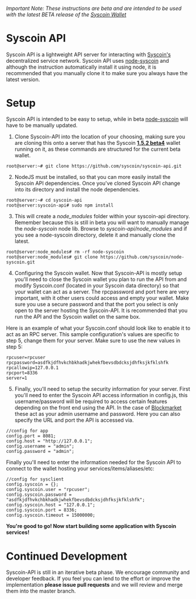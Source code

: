 ###### Important Note: These instructions are beta and are intended to be used with the latest BETA release of the [Syscoin Wallet](https://github.com/syscoin/syscoin/releases)
# Syscoin API
Syscoin API is a lightweight API server for interacting with [Syscoin's](http://syscoin.org) decentralized service network. Syscoin API uses [node-syscoin](https://github.com/syscoin/node-syscoin) and although the instruction automatically install it using node, it is recommended that you manually clone it to make sure you always have the latest version.

# Setup

Syscoin API is intended to be easy to setup, while in beta [node-syscoin](https://github.com/syscoin/node-syscoin) will have to be manually updated.

1. Clone Syscoin-API into the location of your choosing, making sure you are cloning this onto a server that has the Syscoin [**1.5.2 beta4**](https://github.com/syscoin/syscoin/releases/tag/1.5.2b4) wallet running on it, as these commands are structured for the current beta wallet.
 ```
 root@server:~# git clone https://github.com/syscoin/syscoin-api.git
 ```
  
2. NodeJS must be installed, so that you can more easily install the Syscoin API dependencies. Once you've cloned Syscoin API change into its directory and install the node dependencies.
 ```
 root@server:~# cd syscoin-api
 root@server:syscoin-api# sudo npm install
 ```
  
3. This will create a *node_modules* folder within your syscoin-api directory. Remember because this is still in beta you will want to manually manage the *node-syscoin* node lib. Browse to *syscoin-api/node_modules* and if you see a node-syscoin directory, delete it and manually clone the latest.
 ```
 root@server:node_modules# rm -rf node-syscoin
 root@server:node_modules# git clone https://github.com/syscoin/node-syscoin.git
 ```
 
4. Configuring the Syscoin wallet. Now that Syscoin-API is mostly setup you'll need to close the Syscoin wallet you plan to run the API from and modify Syscoin.conf (located in your Syscoin data directory) so that your wallet can act as a server. The rpcpassword and port here are very important, with it other users could access and empty your wallet. Make sure you use a secure password and that the port you select is only open to the server hosting the Syscoin-API. It is recommended that you run the API and the Syscoin wallet on the same box. 
 
 Here is an example of what your Syscoin.conf should look like to enable it to act as an RPC server. This sample configuration's values are specific to step 5, change them for your server. Make sure to use the new values in step 5:
 ```
 rpcuser=rpcuser
 rpcpassword=asdfkjdfhvkchbkhadkjwhekfbevsdbdcksjdhfksjkfklshfk
 rpcallowip=127.0.0.1
 rpcport=8336
 server=1
 ```
 
5. Finally, you'll need to setup the security information for your server. First you'll need to enter the Syscoin API access information in config.js, this username/password will be required to access certain features depending on the front end using the API. In the case of [Blockmarket](https://github.com/syscoin/blockmarket) these act as your admin username and password. Here you can also specify the URL and port the API is accessed via.
 ```
 //config for app
 config.port = 8081;
 config.host = "http://127.0.0.1";
 config.username = "admin";
 config.password = "admin";
 ```

 Finally you'll need to enter the information needed for the Syscoin API to connect to the wallet hosting your services/items/aliases/etc:

 ```
 //config for sysclient
 config.syscoin = {};
 config.syscoin.user = "rpcuser";
 config.syscoin.password = "asdfkjdfhvkchbkhadkjwhekfbevsdbdcksjdhfksjkfklshfk";
 config.syscoin.host = "127.0.0.1";
 config.syscoin.port = 8336;
 config.syscoin.timeout = 15000000;
 ```
 
**You're good to go! Now start building some application with Syscoin services!**

# Continued Development

Syscoin-API is still in an iterative beta phase. We encourage community and developer feedback. If you feel you can lend to the effort or improve the implementation **please issue pull requests** and we will review and merge them into the master branch.

